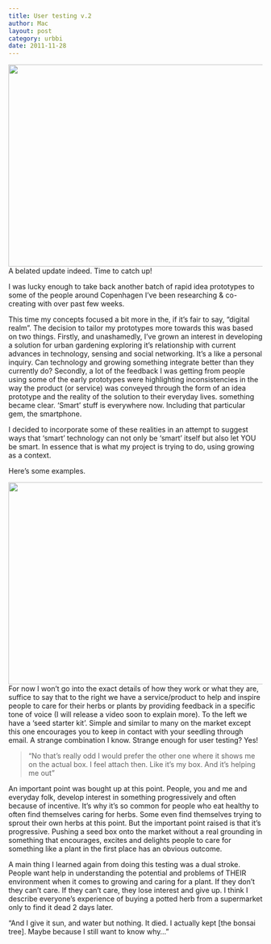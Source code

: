 ```yaml
---
title: User testing v.2
author: Mac
layout: post
category: urbbi
date: 2011-11-28
---
```


<img alt="" src="/attach/IMG_8175.jpeg" class="alignleft" width="600" height="400" /> 
A belated update indeed. Time to catch up! 

I was lucky enough to take back another batch of rapid idea prototypes to some of the people around Copenhagen I&#8217;ve been researching & co-creating with over past few weeks.

This time my concepts focused a bit more in the, if it&#8217;s fair to say, &#8220;digital realm&#8221;. The decision to tailor my prototypes more towards this was based on two things. Firstly, and unashamedly, I&#8217;ve grown an interest in developing a solution for urban gardening exploring it&#8217;s relationship with current advances in technology, sensing and social networking. It&#8217;s a like a personal inquiry. Can technology and growing something integrate better than they currently do? Secondly, a lot of the feedback I was getting from people using some of the early prototypes were highlighting inconsistencies in the way the product (or service) was conveyed through the form of an idea prototype and the reality of the solution to their everyday lives. something became clear. &#8216;Smart&#8217; stuff is everywhere now. Including that particular gem, the smartphone. 

I decided to incorporate some of these realities in an attempt to suggest ways that &#8216;smart&#8217; technology can not only be &#8216;smart&#8217; itself but also let YOU be smart. In essence that is what my project is trying to do, using growing as a context.

Here&#8217;s some examples.

<img alt="" src="/attach/IMG_8177.jpeg" class="alignleft" width="600" height="400" /> 
For now I won&#8217;t go into the exact details of how they work or what they are, suffice to say that to the right we have a service/product to help and inspire people to care for their herbs or plants by providing feedback in a specific tone of voice (I will release a video soon to explain more). To the left we have a &#8216;seed starter kit&#8217;. Simple and similar to many on the market except this one encourages you to keep in contact with your seedling through email. A strange combination I know. Strange enough for user testing? Yes! 

> &#8220;No that&#8217;s really odd I would prefer the other one where it shows me on the actual box. I feel attach then. Like it&#8217;s my box. And it&#8217;s helping me out&#8221;

An important point was bought up at this point. People, you and me and everyday folk, develop interest in something progressively and often because of incentive. It&#8217;s why it&#8217;s so common for people who eat healthy to often find themselves caring for herbs. Some even find themselves trying to sprout their own herbs at this point. But the important point raised is that it&#8217;s progressive. Pushing a seed box onto the market without a real grounding in something that encourages, excites and delights people to care for something like a plant in the first place has an obvious outcome.

A main thing I learned again from doing this testing was a dual stroke. People want help in understanding the potential and problems of THEIR environment when it comes to growing and caring for a plant. If they don&#8217;t they can&#8217;t care. If they can&#8217;t care, they lose interest and give up. I think I describe everyone&#8217;s experience of buying a potted herb from a supermarket only to find it dead 2 days later. 

&#8220;And I give it sun, and water but nothing. It died. I actually kept [the bonsai tree]. Maybe because I still want to know why&#8230;&#8221;